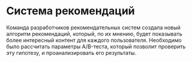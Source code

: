 # Система рекомендаций
Команда разработчиков рекомендательных систем создала новый алгоритм рекомендаций, который, по их мнению, будет показывать более интересный контент для каждого пользователя. Необходимо было рассчитать параметры A/B-теста, который позволит проверить эту гипотезу, и проанализировать его результаты.
